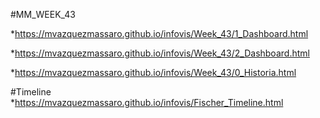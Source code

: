 
#MM_WEEK_43

*https://mvazquezmassaro.github.io/infovis/Week_43/1_Dashboard.html

*https://mvazquezmassaro.github.io/infovis/Week_43/2_Dashboard.html

*https://mvazquezmassaro.github.io/infovis/Week_43/0_Historia.html


#Timeline
*https://mvazquezmassaro.github.io/infovis/Fischer_Timeline.html
